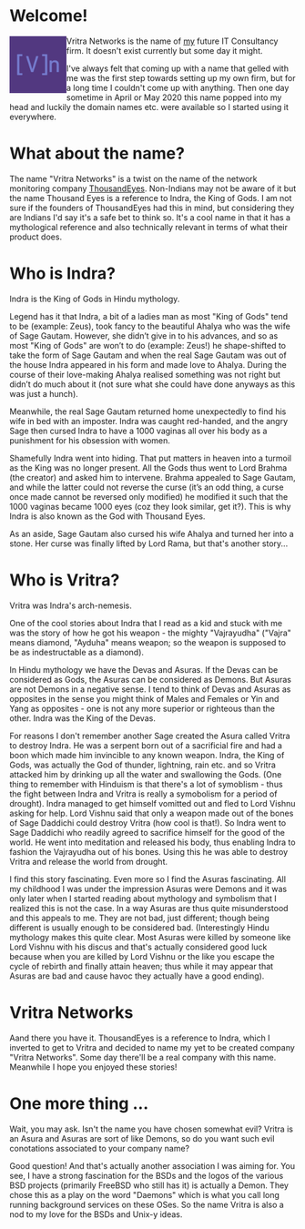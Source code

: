 # Welcome!

<img src="https://github.com/Vritra-Networks/vritra-networks.github.io/raw/master/logo.png" alt="[v]n logo" width="100" align="left"/>

Vritra Networks is the name of [my](https://rakhesh.com) future IT Consultancy firm. It doesn't exist currently but some day it might.

I've always felt that coming up with a name that gelled with me was the first step towards setting up my own firm, but for a long time I couldn't come up with anything. Then one day sometime in April or May 2020 this name popped into my head and luckily the domain names etc. were available so I started using it everywhere. 

# What about the name?
The name "Vritra Networks" is a twist on the name of the network monitoring company [ThousandEyes](https://www.thousandeyes.com/). Non-Indians may not be aware of it but the name Thousand Eyes is a reference to Indra, the King of Gods. I am not sure if the founders of ThousandEyes had this in mind, but considering they are Indians I'd say it's a safe bet to think so. It's a cool name in that it has a mythological reference and also technically relevant in terms of what their product does.

# Who is Indra?
Indra is the King of Gods in Hindu mythology. 

Legend has it that Indra, a bit of a ladies man as most "King of Gods" tend to be (example: Zeus), took fancy to the beautiful Ahalya who was the wife of Sage Gautam. However, she didn’t give in to his advances, and so as most "King of Gods" are won’t to do (example: Zeus!) he shape-shifted to take the form of Sage Gautam and when the real Sage Gautam was out of the house Indra appeared in his form and made love to Ahalya. During the course of their love-making Ahalya realised something was not right but didn’t do much about it (not sure what she could have done anyways as this was just a hunch). 

Meanwhile, the real Sage Gautam returned home unexpectedly to find his wife in bed with an imposter. Indra was caught red-handed, and the angry Sage then cursed Indra to have a 1000 vaginas all over his body as a punishment for his obsession with women. 

Shamefully Indra went into hiding. That put matters in heaven into a turmoil as the King was no longer present. All the Gods thus went to Lord Brahma (the creator) and asked him to intervene. Brahma appealed to Sage Gautam, and while the latter could not reverse the curse (it’s an odd thing, a curse once made cannot be reversed only modified) he modified it such that the 1000 vaginas became 1000 eyes (coz they look similar, get it?). This is why Indra is also known as the God with Thousand Eyes. 

As an aside, Sage Gautam also cursed his wife Ahalya and turned her into a stone. Her curse was finally lifted by Lord Rama, but that's another story...

# Who is Vritra?
Vritra was Indra's arch-nemesis. 

One of the cool stories about Indra that I read as a kid and stuck with me was the story of how he got his weapon - the mighty "Vajrayudha" ("Vajra" means diamond, "Ayduha" means weapon; so the weapon is supposed to be as indestructable as a diamond). 

In Hindu mythology we have the Devas and Asuras. If the Devas can be considered as Gods, the Asuras can be considered as Demons. But Asuras are not Demons in a negative sense. I tend to think of Devas and Asuras as opposites in the sense you might think of Males and Females or Yin and Yang as opposites - one is not any more superior or righteous than the other. Indra was the King of the Devas. 

For reasons I don't remember another Sage created the Asura called Vritra to destroy Indra. He was a serpent born out of a sacrificial fire and had a boon which made him invincible to any known weapon. Indra, the King of Gods, was actually the God of thunder, lightning, rain etc. and so Vritra attacked him by drinking up all the water and swallowing the Gods. (One thing to remember with Hinduism is that there's a lot of symoblism - thus the fight between Indra and Vritra is really a symobolism for a period of drought). Indra managed to get himself vomitted out and fled to Lord Vishnu asking for help. Lord Vishnu said that only a weapon made out of the bones of Sage Daddichi could destroy Vritra (how cool is that!). So Indra went to Sage Daddichi who readily agreed to sacrifice himself for the good of the world. He went into meditation and released his body, thus enabling Indra to fashion the Vajrayudha out of his bones. Using this he was able to destroy Vritra and release the world from drought. 

I find this story fascinating. Even more so I find the Asuras fascinating. All my childhood I was under the impression Asuras were Demons and it was only later when I started reading about mythology and symbolism that I realized this is not the case. In a way Asuras are thus quite misunderstood and this appeals to me. They are not bad, just different; though being different is usually enough to be considered bad. (Interestingly Hindu mythology makes this quite clear. Most Asuras were killed by someone like Lord Vishnu with his discus and that's actually considered good luck because when you are killed by Lord Vishnu or the like you escape the cycle of rebirth and finally attain heaven; thus while it may appear that Asuras are bad and cause havoc they actually have a good ending).

# Vritra Networks
Aand there you have it. ThousandEyes is a reference to Indra, which I inverted to get to Vritra and decided to name my yet to be created company "Vritra Networks". Some day there'll be a real company with this name. Meanwhile I hope you enjoyed these stories!

# One more thing ...
Wait, you may ask. Isn't the name you have chosen somewhat evil? Vritra is an Asura and Asuras are sort of like Demons, so do you want such evil conotations associated to your company name? 

Good question! And that's actually another association I was aiming for. You see, I have a strong fascination for the BSDs and the logos of the various BSD projects (primarily FreeBSD who still has it) is actually a Demon. They chose this as a play on the word "Daemons" which is what you call long running background services on these OSes. So the name Vritra is also a nod to my love for the BSDs and Unix-y ideas. 
